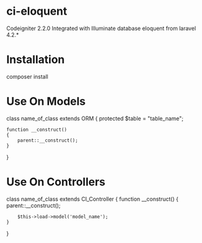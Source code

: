 ci-eloquent
===========

Codeigniter 2.2.0 Integrated with Illuminate database eloquent from laravel 4.2.*




Installation
=============
composer install



Use On Models
=============

class name_of_class extends ORM
{
	protected $table = "table_name";
	
	function __construct() 
    {
        parent::__construct();
    }
	
}




Use On Controllers
==================

class name_of_class extends CI_Controller
{
	function __construct() 
    {
        parent::__construct();
		
		$this->load->model('model_name');
    }
	
}